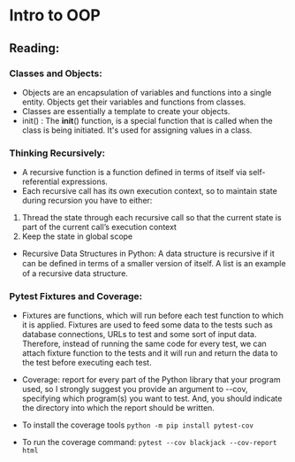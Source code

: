 # Intro to OOP

## Reading:

### Classes and Objects:
- Objects are an encapsulation of variables and functions into a single entity. Objects get their variables and functions from classes.
- Classes are essentially a template to create your objects.
- init() : The __init__() function, is a special function that is called when the class is being initiated. It's used for assigning values in a class.

### Thinking Recursively:
- A recursive function is a function defined in terms of itself via self-referential expressions.
- Each recursive call has its own execution context, so to maintain state during recursion you have to either:
1. Thread the state through each recursive call so that the current state is part of the current call’s execution context
2. Keep the state in global scope

- Recursive Data Structures in Python: A data structure is recursive if it can be deﬁned in terms of a smaller version of itself. A list is an example of a recursive data structure.

### Pytest Fixtures and Coverage:
- Fixtures are functions, which will run before each test function to which it is applied. Fixtures are used to feed some data to the tests such as database connections, URLs to test and some sort of input data. Therefore, instead of running the same code for every test, we can attach fixture function to the tests and it will run and return the data to the test before executing each test.
- Coverage: report for every part of the Python library that your program used, so I strongly suggest you provide an argument to --cov, specifying which program(s) you want to test. And, you should indicate the directory into which the report should be written.

- To install the coverage tools
`python -m pip install pytest-cov`
- To run the coverage command:
`pytest --cov blackjack --cov-report html`

